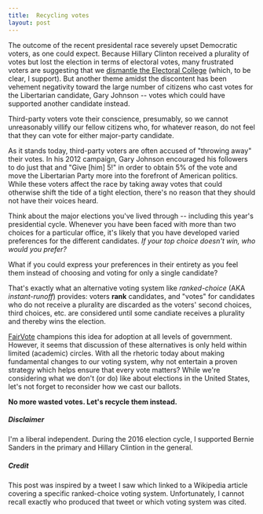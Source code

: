 ```yaml
---
title:  Recycling votes
layout: post
---
```


The outcome of the recent presidental race severely upset Democratic voters, as one could expect.
Because Hillary Clinton received a plurality of votes but lost the election in terms of electoral
votes, many frustrated voters are suggesting that we [dismantle the Electoral College][electoral]
(which, to be clear, I support). But another theme amidst the discontent has been vehement
negativity toward the large number of citizens who cast votes for the Libertarian candidate, Gary
Johnson -- votes which could have supported another candidate instead.

Third-party voters vote their conscience, presumably, so we cannot unreasonably villify our fellow
citizens who, for whatever reason, do not feel that they can vote for either major-party candidate.

As it stands today, third-party voters are often accused of "throwing away" their votes. In his 2012
campaign, Gary Johnson encouraged his followers to do just that and "Give [him] 5!" in order to
obtain 5% of the vote and move the Libertarian Party more into the forefront of American politics.
While these voters affect the race by taking away votes that could otherwise shift the tide of a
tight election, there's no reason that they should not have their voices heard.

Think about the major elections you've lived through -- including this year's presidential cycle.
Whenever you have been faced with more than two choices for a particular office, it's likely that
you have developed varied preferences for the different candidates. _If your top choice doesn't win,
who would you prefer?_

What if you could express your preferences in their entirety as you feel them instead of choosing
and voting for only a single candidate?

That's exactly what an alternative voting system like _ranked-choice_ (AKA _instant-runoff_)
provides: voters **rank** candidates, and "votes" for candidates who do not receive a plurality are
discarded as the voters' second choices, third choices, etc. are considered until some candiate
receives a plurality and thereby wins the election.

[FairVote][fairvote] champions this idea for adoption at all levels of government. However, it seems
that discussion of these alternatives is only held within limited (academic) circles. With all the
rhetoric today about making fundamental changes to our voting system, why not entertain a proven
strategy which helps ensure that every vote matters? While we're considering what we don't (or do)
like about elections in the United States, let's not forget to reconsider how we cast our ballots.

**No more wasted votes. Let's recycle them instead.**

##### Disclaimer

I'm a liberal independent. During the 2016 election cycle, I supported Bernie Sanders in the primary
and Hillary Clintion in the general.

##### Credit

This post was inspired by a tweet I saw which linked to a Wikipedia article covering a specific
ranked-choice voting system. Unfortunately, I cannot recall exactly who produced that tweet or which
voting system was cited.

[fairvote]:  http://www.fairvote.org/
[electoral]: http://www.nytimes.com/2016/11/11/us/politics/the-electoral-college-is-hated-by-many-so-why-does-it-endure.html
